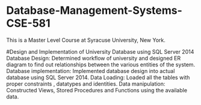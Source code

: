 # Database-Management-Systems-CSE-581
This is a Master Level Course at Syracuse University, New York.

#Design and Implementation of University Database using SQL Server 2014
Database Design: Determined workflow of university and designed ER diagram to find out relationships between the various entities of the system.
Database implementation: Implemented database design into actual database using SQL Server 2014.
Data Loading: Loaded all the tables with proper constraints , datatypes and identities.
Data manipulation: Constructed Views, Stored Procedures and Functions using the available data. 
